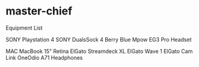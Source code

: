 # master-chief
Equipment List

SONY Playstation 4
SONY DualsSock 4 Berry Blue
Mpow EG3 Pro Headset

MAC
MacBook 15" Retina
ElGato Streamdeck XL
ElGato Wave 1
ElGato Cam Link
OneOdio A71 Headphones
